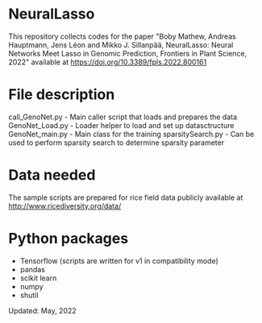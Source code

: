 # NeuralLasso

This repository collects codes for the paper 
"Boby Mathew, Andreas Hauptmann, Jens Léon and Mikko J. Sillanpää, NeuralLasso: Neural Networks Meet Lasso in Genomic Prediction, Frontiers in Plant Science, 2022"
available at https://doi.org/10.3389/fpls.2022.800161


# File description
call_GenoNet.py   - Main caller script that loads and prepares the data 
GenoNet_Load.py   - Loader helper to load and set up datasctructure
GenoNet_main.py   - Main class for the training
sparsitySearch.py - Can be used to perform sparsity search to determine sparsity parameter

# Data needed
The sample scripts are prepared for rice field data publicly available at http://www.ricediversity.org/data/

# Python packages
- Tensorflow (scripts are written for v1 in compatibility mode)
- pandas
- scikit learn
- numpy
- shutil


Updated: May, 2022
